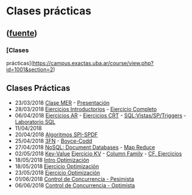# Clases prácticas
([fuente](https://campus.exactas.uba.ar/course/view.php?id=1001&section=2))
---
### [Clases
prácticas](https://campus.exactas.uba.ar/course/view.php?id=1001&section=2)

## Clases Prácticas

  - 23/03/2018 [Clase MER](https://campus.exactas.uba.ar/pluginfile.php/79733/course/section/12873/cp00_MER.pdf "23/3/2018 Clase Práctica MER") \- [Presentación](https://campus.exactas.uba.ar/pluginfile.php/79733/course/section/12873/PresentacionBD1c2018.pdf)[](https://campus.exactas.uba.ar/pluginfile.php/79733/course/section/12873/PresentacionBD1c2018.pdf)
  - 28/03/2018 [Ejercicios Introductorios](https://campus.exactas.uba.ar/pluginfile.php/79733/course/section/12873/cp01_EjerciciosIntroductorios.pdf) \- [Ejercicio Completo](https://campus.exactas.uba.ar/pluginfile.php/79733/course/section/12873/cp02_ModelizacionEjercicioIntegrador.pdf)
  - 06/04/2018 [Ejercicios AR](https://campus.exactas.uba.ar/pluginfile.php/79733/course/section/12873/cp03_AlgebraRelacional.pdf) \- [Ejercicios CRT](https://campus.exactas.uba.ar/pluginfile.php/79733/course/section/12873/cp04_CalculoRelacionalTuplas.pdf) \- [SQL:Vistas/SP/Triggers](https://campus.exactas.uba.ar/pluginfile.php/79733/course/section/12873/cp05_SQL-Vistas-SP.pdf) \- [Laboratorio SQL](https://campus.exactas.uba.ar/pluginfile.php/79733/course/section/12873/cp06_LaboratorioSQL.pdf)
  - 11/04/2018
  - 20/04/2018 [Algoritmos SPI-SPDF](https://campus.exactas.uba.ar/pluginfile.php/79733/course/section/12873/cp07_SPI_SPDF.pdf)
  - 25/04/2018 [3FN](https://campus.exactas.uba.ar/pluginfile.php/79733/course/section/12873/cp08_3FN_COBMIN.pdf) \- [Boyce-Codd](https://campus.exactas.uba.ar/pluginfile.php/79733/course/section/12873/cp09_FNBC.pdf)
  - 27/04/2018 [NoSQL: Document Databases](https://campus.exactas.uba.ar/pluginfile.php/79733/course/section/12873/cp10_NoSQLDocument.pdf) \- [Map Reduce](https://campus.exactas.uba.ar/pluginfile.php/79733/course/section/12873/cp11_MapReduce.pdf)
  - 02/05/2018 [Key-Value](https://campus.exactas.uba.ar/pluginfile.php/79733/course/section/12873/cp12_KeyValue.pdf) [Ejercicio KV](https://campus.exactas.uba.ar/pluginfile.php/79733/course/section/12873/cp13_KeyValueTwitter.pdf) \- [Column Family](https://campus.exactas.uba.ar/pluginfile.php/79733/course/section/12873/cp14_ColumnFamily.pdf) \- [CF. Ejercicios](https://campus.exactas.uba.ar/pluginfile.php/79733/course/section/12873/cp15_EjSencilloNoSQLColumnFamily.pdf)
  - 18/05/2018 [Intro Optimización](https://campus.exactas.uba.ar/pluginfile.php/79733/course/section/12873/cp16_IntroOptimizaci%C3%B3n.pdf)
  - 18/05/2018 [Ejercicio Optimización](https://campus.exactas.uba.ar/pluginfile.php/79733/course/section/12873/cp17_EjercicioOptimizacion.pdf)
  - 23/05/2018 [Ejercicio Optimización](https://campus.exactas.uba.ar/pluginfile.php/79733/course/section/12873/cp18_EjercicioOptmiza_1Graf.pdf)
  - 01/06/2018 [Control de Concurrencia - Pesimista](https://campus.exactas.uba.ar/pluginfile.php/79733/course/section/12873/cp19_ModeloPesimista.pdf)
  - 06/06/2018 [Control de Concurrencia - Optimista](https://campus.exactas.uba.ar/pluginfile.php/79733/course/section/12873/cp20_ModeloOptimista.pdf)

